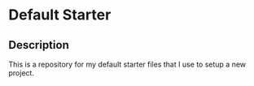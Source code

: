 # Default Starter

## Description

This is a repository for my default starter files that I use to setup a new project.
